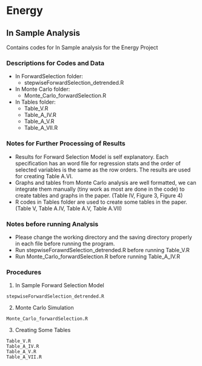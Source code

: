 # Energy
## In Sample Analysis

Contains codes for In Sample analysis for the Energy Project

### Descriptions for Codes and Data
- In ForwardSelection folder: 
  - stepwiseForwardSelection_detrended.R 
- In Monte Carlo folder:
  - Monte_Carlo_forwardSelection.R 
- In Tables folder: 
  - Table_V.R
  - Table_A_IV.R
  - Table_A_V.R
  - Table_A_VII.R
 
### Notes for Further Processing of Results
- Results for Forward Selection Model is self explanatory. Each specification has an word file for regression stats and the order of selected variables is the same as the row orders. The results are used for creating Table A.VI. 
- Graphs and tables from Monte Carlo analysis are well formatted, we can integrate them manually (tiny work as most are done in the code) to create tables and graphs in the paper. (Table IV, Figure 3, Figure 4)
- R codes in Tables folder are used to create some tables in the paper. (Table V, Table A.IV, Table A.V, Table A.VII) 

### Notes before running Analysis
- Please change the working directory and the saving directory properly in each file before running the program.
- Run stepwiseForawrdSelection_detrended.R before running Table_V.R
- Run Monte_Carlo_forwardSelection.R before running Table_A_IV.R

### Procedures
1. In Sample Forward Selection Model
```
stepwiseForwardSelection_detrended.R
```

2. Monte Carlo Simulation
```
Monte_Carlo_forwardSelection.R
```
3. Creating Some Tables
```
Table_V.R
Table_A_IV.R 
Table_A_V.R
Table_A_VII.R
```
